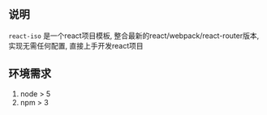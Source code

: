 ## 说明
`react-iso` 是一个react项目模板, 整合最新的react/webpack/react-router版本, 实现无需任何配置, 直接上手开发react项目

## 环境需求
1. node > 5
2. npm > 3
